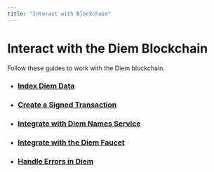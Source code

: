 ```yaml
---
title: "Interact with Blockchain"
---
```


# Interact with the Diem Blockchain

Follow these guides to work with the Diem blockchain.

- ### [Index Diem Data](indexing.md)
- ### [Create a Signed Transaction](sign-a-transaction.md)
- ### [Integrate with Diem Names Service](diem-name-service-connector.md)
- ### [Integrate with the Diem Faucet](../guides/system-integrators-guide.md#integrating-with-the-faucet)
- ### [Handle Errors in Diem](handle-diem-errors.md)

